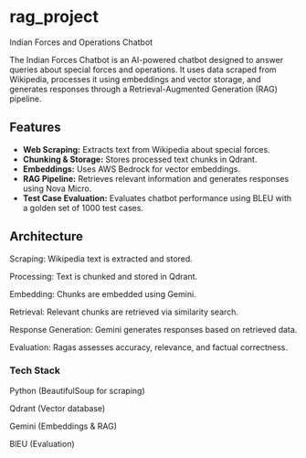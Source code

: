 # rag_project
Indian Forces and Operations Chatbot

The Indian Forces Chatbot is an AI-powered chatbot designed to answer queries about special forces and operations. It uses data scraped from Wikipedia, processes it using embeddings and vector storage, and generates responses through a Retrieval-Augmented Generation (RAG) pipeline.

## Features

- **Web Scraping:** Extracts text from Wikipedia about special forces.
- **Chunking & Storage:** Stores processed text chunks in Qdrant.
- **Embeddings:** Uses AWS Bedrock for vector embeddings.
- **RAG Pipeline:** Retrieves relevant information and generates responses using Nova Micro.
- **Test Case Evaluation:** Evaluates chatbot performance using BLEU with a golden set of 1000 test cases.

## Architecture

Scraping: Wikipedia text is extracted and stored.

Processing: Text is chunked and stored in Qdrant.

Embedding: Chunks are embedded using Gemini.

Retrieval: Relevant chunks are retrieved via similarity search.

Response Generation: Gemini generates responses based on retrieved data.

Evaluation: Ragas assesses accuracy, relevance, and factual correctness.

### Tech Stack

Python (BeautifulSoup for scraping)

Qdrant (Vector database)

Gemini (Embeddings & RAG)

BlEU (Evaluation)

